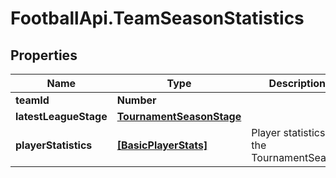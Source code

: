 # FootballApi.TeamSeasonStatistics

## Properties
Name | Type | Description | Notes
------------ | ------------- | ------------- | -------------
**teamId** | **Number** |  | [optional] 
**latestLeagueStage** | [**TournamentSeasonStage**](TournamentSeasonStage.md) |  | [optional] 
**playerStatistics** | [**[BasicPlayerStats]**](BasicPlayerStats.md) | Player statistics for the TournamentSeason | [optional] 
